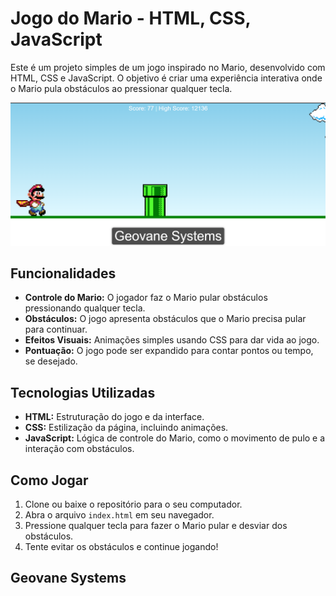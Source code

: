 # Jogo do Mario - HTML, CSS, JavaScript

Este é um projeto simples de um jogo inspirado no Mario, desenvolvido com HTML, CSS e JavaScript. O objetivo é criar uma experiência interativa onde o Mario pula obstáculos ao pressionar qualquer tecla.

![alt text](<Captura de tela 2025-02-24 163800.png>)

## Funcionalidades

- **Controle do Mario:** O jogador faz o Mario pular obstáculos pressionando qualquer tecla.
- **Obstáculos:** O jogo apresenta obstáculos que o Mario precisa pular para continuar.
- **Efeitos Visuais:** Animações simples usando CSS para dar vida ao jogo.
- **Pontuação:** O jogo pode ser expandido para contar pontos ou tempo, se desejado.

## Tecnologias Utilizadas

- **HTML:** Estruturação do jogo e da interface.
- **CSS:** Estilização da página, incluindo animações.
- **JavaScript:** Lógica de controle do Mario, como o movimento de pulo e a interação com obstáculos.

## Como Jogar

1. Clone ou baixe o repositório para o seu computador.
2. Abra o arquivo `index.html` em seu navegador.
3. Pressione qualquer tecla para fazer o Mario pular e desviar dos obstáculos.
4. Tente evitar os obstáculos e continue jogando!

## Geovane Systems
